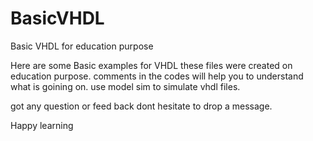 # BasicVHDL
Basic VHDL for education purpose

Here are some Basic examples for VHDL these files were created on education purpose. comments in the codes will help you to understand what is goining on. use model sim to simulate vhdl files.

got any question or feed back dont hesitate to drop a message. 

Happy learning
